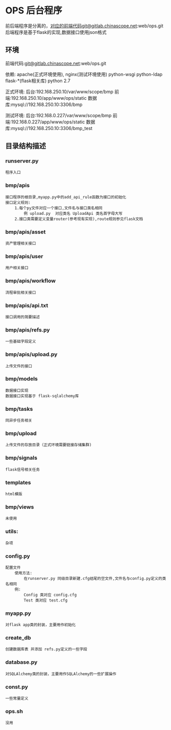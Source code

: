OPS 后台程序
===========================
前后端程序是分离的，对应的前端代码git@gitlab.chinascope.net:web/ops.git
后端程序是基于flask的实现,数据接口使用json格式



环境
-----------------------------------
前端代码:git@gitlab.chinascope.net:web/ops.git

依赖:
    apache(正式环境使用),
    nginx(测试环境使用)
    python-wsgi python-ldap flask-*(flask相关库) python 2.7

正式环境:
    后台:192.168.250.10/var/www/scope/bmp
    前端:192.168.250.10/app/www/ops/static
    数据库:mysql://192.168.250.10:3306/bmp
    
测试环境:
    后台:192.168.0.227/var/www/scope/bmp
    前端:192.168.0.227/app/www/ops/static
    数据库:mysql://192.168.250.10:3306/bmp_test

目录结构描述
-----------------------------------
### runserver.py 
    程序入口
    
    
### bmp/apis
    接口程序的根目录,myapp.py中的add_api_rule函数为接口的初始化
    接口定义规则:
        1.每个py文件对应一个接口,文件名与接口类名相同
            例 upload.py  对应类名 UploadApi 类名首字母大写
        2.接口类需要定义变量router(参考现有实现),route规则参见flask文档
        
### bmp/apis/asset
    资产管理相关接口
### bmp/apis/user
    用户相关接口
### bmp/apis/workflow
    流程审批相关接口 
### bmp/apis/api.txt
    接口调用的简要描述
### bmp/apis/refs.py
    一些基础字段定义
### bmp/apis/upload.py
    上传文件的接口
        
### bmp/models
    数据接口实现
    数据接口实现基于 flask-sqlalchemy库
    
### bmp/tasks
    同异步任务相关

### bmp/upload
    上传文件的存放目录（正式环境需要链接存储集群)
    
### bmp/signals
    flask信号相关任务
    
### templates
    html模版
    
### bmp/views
    未使用
### utils:
    杂项
    
### config.py
    配置文件
        使用方法:
            在runserver.py 同级目录新建.cfg结尾的空文件,文件名与config.py定义的类名相同    
        例:
            Config 类对应 config.cfg
            Test 类对应 test.cfg
        
### myapp.py
    对flask app类的封装，主要用作初始化
### create_db
    创建数据库表 并添加 refs.py定义的一些字段
### database.py
    对SQLAlchemy类的封装，主要用作SQLAlchemy的一些扩展操作
### const.py
    一些常量定义

### ops.sh
    没用